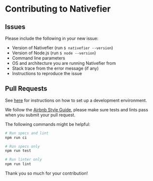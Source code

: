 # Contributing to Nativefier

## Issues

Please include the following in your new issue:

- Version of Nativefier (run `$ nativefier --version`)
- Version of Node.js (run `$ node --version`)
- Command line parameters
- OS and architecture you are running Nativefier from
- Stack trace from the error message (if any)
- Instructions to reproduce the issue

## Pull Requests

See [here](https://github.com/nativefier/nativefier#development) for instructions on how to set up a development environment.

We follow the [Airbnb Style Guide](https://github.com/airbnb/javascript), please make sure tests and lints pass when you submit your pull request. 

The following commands might be helpful:

```bash
# Run specs and lint
npm run ci

# Run specs only
npm run test

# Run linter only
npm run lint
```

Thank you so much for your contribution!
